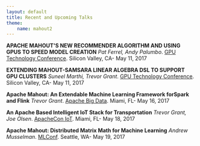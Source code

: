 ```yaml
---
layout: default
title: Recent and Upcoming Talks
theme: 
    name: mahout2
---
```



**APACHE MAHOUT'S NEW RECOMMENDER ALGORITHM AND USING GPUS TO SPEED MODEL CREATION** _Pat Ferrel, Andy Palumbo_. [GPU Technology Conference](https://gputechconf2017.smarteventscloud.com/connect/sessionDetail.ww?SESSION_ID=118703). Silicon Valley, CA- May 11, 2017

**EXTENDING MAHOUT-SAMSARA LINEAR ALGEBRA DSL TO SUPPORT GPU CLUSTERS** _Suneel Marthi, Trevor Grant_. [GPU Technology Conference](https://gputechconf2017.smarteventscloud.com/connect/sessionDetail.ww?SESSION_ID=110060). Silicon Valley, CA- May 11, 2017

**Apache​ ​Mahout:​ ​An​ ​Extendable​ ​Machine​ ​Learning​ ​Framework​ ​for​ ​Spark​ ​and​ ​Flink** _Trevor Grant_. [Apache Big Data](https://apachebigdata2017.sched.com/event/9ztC/apache-mahout-an-extendable-machine-learning-framework-for-spark-and-flink-trevor-grant-ibm?iframe=no&w=&sidebar=yes&bg=no). Miami, FL- May 16, 2017

**An Apache Based Intelligent IoT Stack for Transportation** _Trevor Grant, Joe Olsen_. [ApacheCon IoT](https://apachecon2017.sched.com/event/9zos/an-apache-based-intelligent-iot-stack-for-transportation-trevor-grant-ibm?iframe=no&w=&sidebar=yes&bg=no). Miami, FL- May 18, 2017

**Apache Mahout: Distributed Matrix Math for Machine Learning** _Andrew Musselman_. [MLConf](http://mlconf.com/mlconf-2017-seattle/#andrew). Seattle, WA- May 19, 2017


